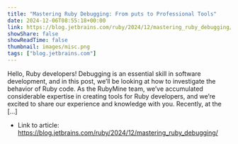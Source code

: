```yaml
---
title: "Mastering Ruby Debugging: From puts to Professional Tools"
date: 2024-12-06T08:55:18+00:00
link: https://blog.jetbrains.com/ruby/2024/12/mastering_ruby_debugging/
showShare: false
showReadTime: false
thumbnail: images/misc.png
tags: ["blog.jetbrains.com"]
---
```

Hello, Ruby developers! Debugging is an essential skill in software development, and in this post, we’ll be looking at how to investigate the behavior of Ruby code. As the RubyMine team, we’ve accumulated considerable expertise in creating tools for Ruby developers, and we’re excited to share our experience and knowledge with you. Recently, at the […]

- Link to article: https://blog.jetbrains.com/ruby/2024/12/mastering_ruby_debugging/